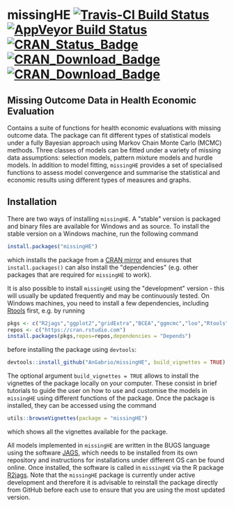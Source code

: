 
missingHE [![Travis-CI Build Status](https://travis-ci.org/AnGabrio/missingHE.svg?branch=master)](https://travis-ci.org/AnGabrio/missingHE)[![AppVeyor Build Status](https://ci.appveyor.com/api/projects/status/github/AnGabrio/missingHE?branch=master&svg=true)](https://ci.appveyor.com/project/AnGabrio/missingHE)[![CRAN_Status_Badge](http://www.r-pkg.org/badges/version/missingHE)](https://cran.r-project.org/package=missingHE)[![CRAN_Download_Badge](http://cranlogs.r-pkg.org/badges/missingHE)](https://cran.r-project.org/package=missingHE)[![CRAN_Download_Badge](http://cranlogs.r-pkg.org/badges/grand-total/missingHE?color=orange)](http://cranlogs.r-pkg.org/badges/grand-total/missingHE?color=orange)
===========================================================================================================================================

Missing Outcome Data in Health Economic Evaluation
--------------------------------------------------

Contains a suite of functions for health economic evaluations with missing outcome data. The package can fit different types of statistical models under a fully Bayesian approach using Markov Chain Monte Carlo (MCMC) methods. Three classes of models can be fitted under a variety of missing data assumptions: selection models, pattern mixture models and hurdle models. In addition to model fitting, `missingHE` provides a set of specialised functions to assess model convergence and summarise the statistical and economic results using different types of measures and graphs. 

Installation
------------

There are two ways of installing `missingHE`. A "stable" version is packaged and binary files are available for Windows and as source. To install the stable version on a Windows machine, run the following command
```R
install.packages("missingHE")
```
which installs the package from a [CRAN mirror](https://cran.r-project.org/index.html) and ensures that `install.packages()` can also install the "dependencies" (e.g. other packages that are required for `missingHE` to work).

It is also possible to install `missingHE` using the "development" version - this will usually be updated frequently and may be continuously tested. On Windows machines, you need to install a few dependencies, including [Rtools](https://cran.r-project.org/bin/windows/Rtools/) first, e.g. by running

``` r
pkgs <- c("R2jags","ggplot2","gridExtra","BCEA","ggmcmc","loo","Rtools","devtools", "utils")
repos <- c("https://cran.rstudio.com") 
install.packages(pkgs,repos=repos,dependencies = "Depends")
```

before installing the package using `devtools`:

``` r
devtools::install_github("AnGabrio/missingHE", build_vignettes = TRUE)
```
The optional argument `build_vignettes = TRUE` allows to install the vignettes of the package locally on your computer. These consist in brief tutorials to guide the user on how to use and customise the models in `missingHE` using different functions of the package. Once the package is installed, they can be accessed using the command

``` r
utils::browseVignettes(package = "missingHE")
```
which shows all the vignettes available for the package.

All models implemented in `missingHE` are written in the BUGS language using the software [JAGS](http://mcmc-jags.sourceforge.net/), which needs to be installed from its own repository and instructions for installations under different OS can be found online. Once installed, the software is called in `missingHE` via the R package [R2jags](https://cran.r-project.org/package=R2jags).
Note that the `missingHE` package is currently under active development and therefore it is advisable to reinstall the package directly from GitHub before each use to ensure that you are using the most updated version.